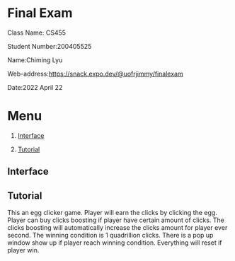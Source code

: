 # Final Exam
 Class Name: CS455
 
 Student Number:200405525
 
 Name:Chiming Lyu
 
 Web-address:https://snack.expo.dev/@uofrjimmy/finalexam 
 
 Date:2022 April 22

# Menu

1. [Interface](#Interface)

2. [Tutorial](#Tutorial)


## Interface

## Tutorial

This an egg clicker game. Player will earn the clicks by clicking the egg. Player can buy clicks boosting if player have certain amount of clicks. The clicks boosting will automatically increase the clicks amount for player ever second. The winning condition is 1 quadrillion clicks. There is a pop up window show up if player reach winning condition. Everything will reset if player win.





